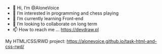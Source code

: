 - 👋 Hi, I’m @AloneVoice
- 👀 I’m interested in programming and chess playing
- 🌱 I’m currently learning Front-end
- 💞️ I’m looking to collaborate on long term
- 📫 How to reach me ... https://devdraw.pl

My HTML/CSS/RWD project: https://alonevoice.github.io/task-html-and-css-rwd/

<!---
AloneVoice/AloneVoice is a ✨ special ✨ repository because its `README.md` (this file) appears on your GitHub profile.
You can click the Preview link to take a look at your changes.
--->
